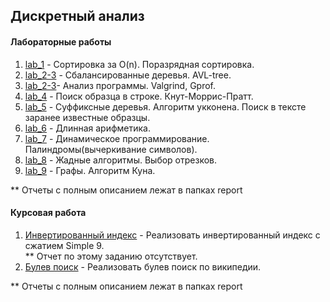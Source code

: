 ## Дискретный анализ

#### Лабораторные работы

1. [lab_1](labs/lab_1) - Сортировка за O(n). Поразрядная сортировка.
2. [lab_2-3](labs/lab_2-3) - Сбалансированные деревья. AVL-tree.  
3. [lab_2-3](labs/lab_2-3)- Анализ программы. Valgrind, Gprof. 
4. [lab_4](labs/lab_4) - Поиск образца в строке. Кнут-Моррис-Пратт.
5. [lab_5](labs/lab_5) - Суффиксные деревья. Алгоритм укконена. Поиск в тексте заранее известные образцы.
6. [lab_6](labs/lab_6) - Длинная арифметика.
7. [lab_7](labs/lab_7) - Динамическое программирование. Палиндромы(вычеркивание символов).
8. [lab_8](labs/lab_8) - Жадные алгоритмы. Выбор отрезков.
9. [lab_9](labs/lab_9) - Графы. Алгоритм Куна.

** Отчеты с полным описанием лежат в папках report

#### Курсовая работа

1. [Инвертированный индекс](kp/inverted_index) - Реализовать инвертированный индекс с сжатием Simple 9.  
** Отчет по этому заданию отсутствует.
2. [Булев поиск](kp/bool_search) - Реализовать булев поиск по википедии.


** Отчеты с полным описанием лежат в папках report